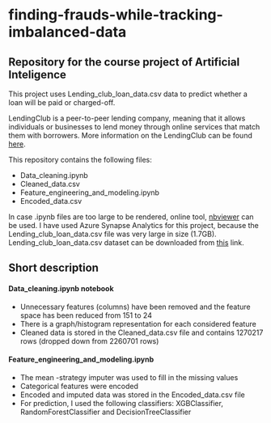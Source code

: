 # finding-frauds-while-tracking-imbalanced-data
## Repository for the course project of Artificial Inteligence

This project uses Lending_club_loan_data.csv data to predict whether a loan will be paid or charged-off. 

LendingClub is a peer-to-peer lending company, meaning that it allows individuals or businesses to lend money through online services that match them with borrowers. More information on the LendingClub can be found [here](https://en.wikipedia.org/wiki/LendingClub#Overview).

This repository contains the following files:
* Data_cleaning.ipynb
* Cleaned_data.csv
* Feature_engineering_and_modeling.ipynb
* Encoded_data.csv

In case .ipynb files are too large to be rendered, online tool, [nbviewer](https://nbviewer.org/) can be used.
I have used Azure Synapse Analytics for this project, because the Lending_club_loan_data.csv file was very large in size (1.7GB).
Lending_club_loan_data.csv dataset can be downloaded from [this](https://www.kaggle.com/datasets/wordsforthewise/lending-club) link.

## Short description

#### Data_cleaning.ipynb notebook
* Unnecessary features (columns) have been removed and the feature space has been reduced from 151 to 24
* There is a graph/histogram representation for each considered feature
* Cleaned data is stored in the Cleaned_data.csv file and contains 1270217 rows (dropped down from 2260701 rows)

#### Feature_engineering_and_modeling.ipynb
* The mean -strategy imputer was used to fill in the missing values
* Categorical features were encoded
* Encoded and imputed data was stored in the Encoded_data.csv file
* For prediction, I used the following classifiers: XGBClassifier, RandomForestClassifier and DecisionTreeClassifier
